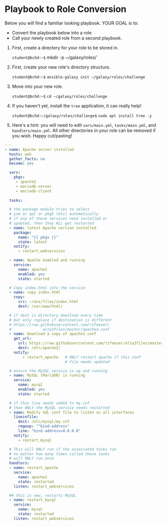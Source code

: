 # Playbook to Role Conversion

Below you will find a familiar looking playbook. YOUR GOAL is to:
- Convert the playbook below into a role
- Call your newly created role from a second playbook.

1. First, create a directory for your role to be stored in.

    `student@bchd:~$` mkdir -p ~/galaxy/roles/`
    
0. First, create your new role's directory structure.

    `student@bchd:~$` `ansible-galaxy init ~/galaxy/roles/challenge`
    
0. Move into your new role.

    `student@bchd:~$` `cd ~/galaxy/roles/challenge`
    
0. If you haven't yet, install the `tree` application, it can really help!

    `student@bchd:~/galaxy/roles/challenge$` `sudo apt install tree -y`
    
0. Here's a hint: you will need to edit `vars/main.yml`, `tasks/main.yml`, and `handlers/main.yml`. All other directories in your role can be removed if you wish. Happy cut/pasting!

```yaml
---
- name: Apache server installed
  hosts: web
  gather_facts: no
  become: yes

  vars:
    pkgs:
     - apache2
     - mariadb-server
     - mariadb-client
  
  tasks:

  # the package module tries to select
  # yum or apt or pkg5 (etc) automatically
  # if any of these services need installed or
  # updated, then they ALL get restarted
  - name: latest Apache version installed
    package:
      name: "{{ pkgs }}"
      state: latest
    notify:
      - restart_webservices

  - name: Apache enabled and running
    service:
      name: apache2
      enabled: yes
      state: started

  # Copy index.html into the service
  - name: copy index.html
    copy:
      src: ~/ans/files/index.html
      dest: /var/www/html/

  # if dest is directory download every time
  # but only replace if destination is different
  # https://raw.githubusercontent.com/rzfeeser/
  #              alta3files/master/apache2.conf
  - name: Download a copy of apache2.conf
    get_url:
      url: https://raw.githubusercontent.com/rzfeeser/alta3files/master/apache2.conf
      dest: /etc/apache2/
    notify:
        - restart_apache   # ONLY restart apache if this conf
                           # file needs updated

  # ensure the MySQL service is up and running
  - name: MySQL (MariaDB) is running
    service:
      name: mysql
      enabled: yes
      state: started

  # if this line needs added to my.cnf
  # then ONLY the MySQL service needs restarted
  - name: Modify SQL conf file to listen on all interfaces
    lineinfile:
      dest: /etc/mysql/my.cnf
      regexp: "^bind-address"
      line: "bind-address=0.0.0.0"
    notify:
      - restart_mysql

  # This will ONLY run if the associated tasks run
  # no matter how many times called these tasks
  # will ONLY run once
  handlers:
  - name: restart_apache
    service:
      name: apache2
      state: restarted
    listen: restart_webservices

  ## this is new, restarts MySQL
  - name: restart_mysql
    service:
      name: mysql
      state: restarted
    listen: restart_webservices
```

